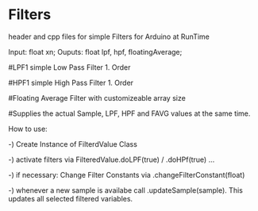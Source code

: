 # Filters
header and cpp files for simple Filters for Arduino at RunTime

Input: float xn;
Ouputs: float lpf, hpf, floatingAverage;


#LPF1
simple Low Pass Filter 1. Order

#HPF1
simple High Pass Filter 1. Order

#Floating Average Filter with customizeable array size

#Supplies the actual Sample, LPF, HPF and FAVG values at the same time.


How to use:

-) Create Instance of FilterdValue Class


-) activate filters via FilteredValue.doLPF(true) / .doHPf(true) ...


-) if necessary: Change Filter Constants via .changeFilterConstant(float) 


-) whenever a new sample is availabe call .updateSample(sample). This updates all selected filtered variables.




